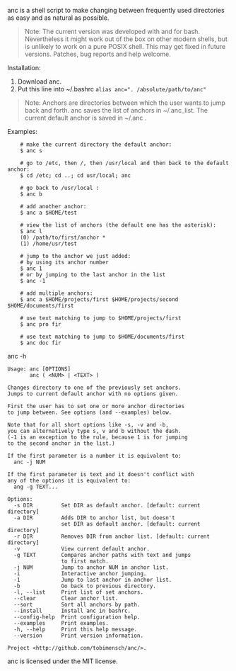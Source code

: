 anc is a shell script to make changing between frequently used directories
as easy and as natural as possible.

> Note: The current version was developed with and for bash. Nevertheless it might work out of the box on other modern shells, but is unlikely to work on a pure POSIX shell. This may get fixed in future versions. Patches, bug reports and help welcome.

Installation:
 1. Download anc.
 2. Put this line into ~/.bashrc 
    ```alias anc=". /absolute/path/to/anc"```

> Note: Anchors are directories between which the user wants to jump back and forth.
anc saves the list of anchors in ~/.anc_list. The current default anchor is saved in ~/.anc .

Examples:
```
    # make the current directory the default anchor:
    $ anc s

    # go to /etc, then /, then /usr/local and then back to the default anchor:
    $ cd /etc; cd ..; cd usr/local; anc

    # go back to /usr/local :
    $ anc b

    # add another anchor:
    $ anc a $HOME/test

    # view the list of anchors (the default one has the asterisk):
    $ anc l
    (0) /path/to/first/anchor *
    (1) /home/usr/test

    # jump to the anchor we just added:
    # by using its anchor number
    $ anc 1
    # or by jumping to the last anchor in the list
    $ anc -1

    # add multiple anchors:
    $ anc a $HOME/projects/first $HOME/projects/second $HOME/documents/first

    # use text matching to jump to $HOME/projects/first
    $ anc pro fir

    # use text matching to jump to $HOME/documents/first
    $ anc doc fir
```

anc -h
```
Usage: anc [OPTIONS]
       anc ( <NUM> | <TEXT> )

Changes directory to one of the previously set anchors.
Jumps to current default anchor with no options given.

First the user has to set one or more anchor directories
to jump between. See options (and --examples) below.

Note that for all short options like -s, -v and -b,
you can alternatively type s, v and b without the dash.
(-1 is an exception to the rule, because 1 is for jumping
to the second anchor in the list.)

If the first parameter is a number it is equivalent to:
  anc -j NUM

If the first parameter is text and it doesn't conflict with
any of the options it is equivalent to:
  ang -g TEXT...

Options:
  -s DIR         Set DIR as default anchor. [default: current directory]
  -a DIR         Adds DIR to anchor list, but doesn't
                 set DIR as default anchor. [default: current directory]
  -r DIR         Removes DIR from anchor list. [default: current directory]
  -v             View current default anchor.
  -g TEXT        Compares anchor paths with text and jumps
                 to first match.
  -j NUM         Jump to anchor NUM in anchor list.
  -i             Interactive anchor jumping.
  -1             Jump to last anchor in anchor list.
  -b             Go back to previous directory.
  -l, --list     Print list of set anchors.
  --clear        Clear anchor list.
  --sort         Sort all anchors by path.
  --install      Install anc in bashrc.
  --config-help  Print configuration help.
  --examples     Print examples.
  -h, --help     Print this help message.
  --version      Print version information.

Project <http://github.com/tobimensch/anc/>.
```

anc is licensed under the MIT license.

